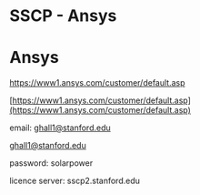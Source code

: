 # SSCP - Ansys

# Ansys

https://www1.ansys.com/customer/default.asp

[https://www1.ansys.com/customer/default.asp](https://www1.ansys.com/customer/default.asp)

email: ghall1@stanford.edu

[ghall1@stanford.edu](mailto:ghall1@stanford.edu)

password: solarpower

licence server: sscp2.stanford.edu

